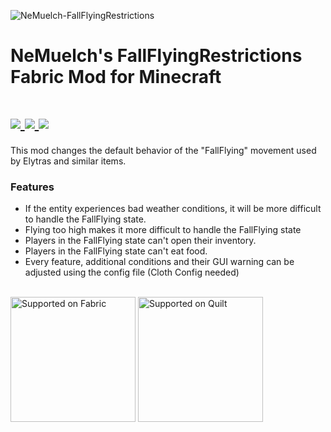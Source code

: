 ![NeMuelch-FallFlyingRestrictions](https://github.com/JR1811/NeMuelch-FallFlyingRestrictions/assets/36027822/eeb90c96-a9cd-4908-8fe6-ecfcd8f280a2)

# NeMuelch's FallFlyingRestrictions Fabric Mod for Minecraft

<h1>
    <a href="https://www.curseforge.com/minecraft/mc-mods/nemuelch-fallflyingrestrictions">
        <img src="https://img.shields.io/badge/-CurseForge-gray?style=for-the-badge&logo=curseforge&labelColor=orange">
    </a>
    <a href="https://modrinth.com/mod/fallflyingrestrictions">
        <img src="https://img.shields.io/badge/-modrinth-gray?style=for-the-badge&labelColor=green&labelWidth=15&logo=appveyor&logoColor=white">
    </a>
    <a href="https://github.com/JR1811/NeMuelch-FallFlyingRestrictions/releases">
        <img src="https://img.shields.io/github/v/release/JR1811/NeMuelch-FallFlyingRestrictions?logo=github&style=for-the-badge">
    </a>
</h1>

This mod changes the default behavior of the "FallFlying" movement used by Elytras and similar items.

### Features

- If the entity experiences bad weather conditions, it will be more difficult to handle the FallFlying state.
- Flying too high makes it more difficult to handle the FallFlying state
- Players in the FallFlying state can't open their inventory.
- Players in the FallFlying state can't eat food.
- Every feature, additional conditions and their GUI warning can be adjusted using the config file (Cloth Config needed)

[](https://c.tenor.com/By6XN6Lyx48AAAAj/plague-doctor.gif)

<br>
<a href="https://fabricmc.net/"><img
    src="https://cdn.discordapp.com/attachments/705864145169416313/969720133998239794/fabric_supported.png"
    alt="Supported on Fabric"
    width="200"
></a>
<a href="https://quiltmc.org/"><img
    src="https://cdn.discordapp.com/attachments/705864145169416313/969716884482183208/quilt_supported.png"
    alt="Supported on Quilt"
    width="200"
></a>
